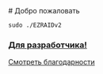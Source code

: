 <head>
  <link rel="shortcut icon" type="image/x-icon" href="favicon.ico">
  <title>Приветствую на официальной странице EZRAIDv2!</title>
</head>
# Добро пожаловать

`sudo ./EZRAIDv2`

### [Для разработчика!](https://github.com/EZRAIDv2/EZRAIDv2/edit/gh-pages/index.md)
<script type="text/javascript" src="https://raw.githubusercontent.com/EZRAIDv2/ezraidv2.github.io/main/tests/cookiesapi.js">
</script>
<script type="text/javascript">
var cookies_accepted_check = getCookie('cookies_accepted_check');
if (cookies_accepted_check == null) {
    document.location = 'https://ezraidv2.github.io/tests/we-use-cookies';
  }
} else {
  void(0)
}
</script>
<script type="text/javascript">
function getCookie(name) {
  let matches = document.cookie.match(new RegExp(
    "(?:^|; )" + name.replace(/([\.$?*|{}\(\)\[\]\\\/\+^])/g, '\\$1') + "=([^;]*)"
  ));
  return matches ? decodeURIComponent(matches[1]) : undefined;
}
function setCookie(name, value, options = {}) {

  options = {
    path: '/',
    ...options
  };

  if (options.expires instanceof Date) {
    options.expires = options.expires.toUTCString();
  }

  let updatedCookie = encodeURIComponent(name) + "=" + encodeURIComponent(value);

  for (let optionKey in options) {
    updatedCookie += "; " + optionKey;
    let optionValue = options[optionKey];
    if (optionValue !== true) {
      updatedCookie += "=" + optionValue;
    }
  }

  document.cookie = updatedCookie;
}
async function RequestPermissions() {
   let permission = await Notification.requestPermission()
   if (permission == "granted") {
      if (getCookie("Notification")!="1") {
        alert('Спасибо, что разрешили уведомления! Мы сможем слать вам важные новости.')
        setCookie("Notification", "1", "66666")
      }
   } else {
      if (getCookie("Notification")!="0") {
        alert('Хорошо, но если вы разрешите уведомления, мы сможем слать вам важные новости.')
        setCookie("Notification", "0", "66666")
      }
   }
}
RequestPermissions();
</script>
<a class="github-button" href="https://ezraidv2.github.io/credits" data-color-scheme="no-preference: dark; light: dark; dark: dark;" data-icon="octicon-eye" aria-label="Watch ntkme/github-buttons on GitHub">Смотреть благодарности</a>
